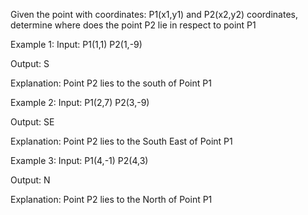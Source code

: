 Given the point with coordinates: P1(x1,y1) and P2(x2,y2) coordinates, determine where does the point P2 lie in respect to point P1

Example 1:
Input:
P1(1,1)
P2(1,-9)

Output:
S

Explanation: Point P2 lies to the south of Point P1  

Example 2:
Input:
P1(2,7)
P2(3,-9)

Output:
SE

Explanation: Point P2 lies to the South East of Point P1

Example 3:
Input:
P1(4,-1)
P2(4,3)

Output:
N

Explanation: Point P2 lies to the North of Point P1
